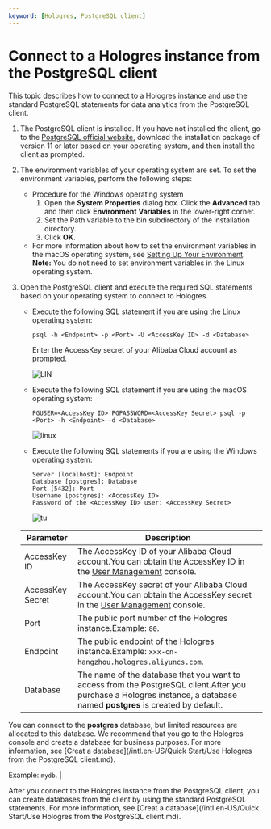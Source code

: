```yaml
---
keyword: [Hologres, PostgreSQL client]
---
```


# Connect to a Hologres instance from the PostgreSQL client

This topic describes how to connect to a Hologres instance and use the standard PostgreSQL statements for data analytics from the PostgreSQL client.

1.  The PostgreSQL client is installed. If you have not installed the client, go to the [PostgreSQL official website](https://www.enterprisedb.com/downloads/postgres-postgresql-downloads), download the installation package of version 11 or later based on your operating system, and then install the client as prompted.
2.  The environment variables of your operating system are set. To set the environment variables, perform the following steps:

    -   Procedure for the Windows operating system
        1.  Open the **System Properties** dialog box. Click the **Advanced** tab and then click **Environment Variables** in the lower-right corner.
        2.  Set the Path variable to the bin subdirectory of the installation directory.
        3.  Click **OK**.
    -   For more information about how to set the environment variables in the macOS operating system, see [Setting Up Your Environment](https://www.postgresql.org/docs/6.3/c0301.htm).
    **Note:** You do not need to set environment variables in the Linux operating system.


1.  Open the PostgreSQL client and execute the required SQL statements based on your operating system to connect to Hologres.

    -   Execute the following SQL statement if you are using the Linux operating system:

        ```
        psql -h <Endpoint> -p <Port> -U <AccessKey ID> -d <Database>
        ```

        Enter the AccessKey secret of your Alibaba Cloud account as prompted.

        ![LIN](https://static-aliyun-doc.oss-accelerate.aliyuncs.com/assets/img/en-US/2729189951/p143892.png)

    -   Execute the following SQL statement if you are using the macOS operating system:

        ```
        PGUSER=<AccessKey ID> PGPASSWORD=<AccessKey Secret> psql -p <Port> -h <Endpoint> -d <Database>
        ```

        ![linux](https://static-aliyun-doc.oss-accelerate.aliyuncs.com/assets/img/en-US/3161979951/p137096.png)

    -   Execute the following SQL statements if you are using the Windows operating system:

        ```
        Server [localhost]: Endpoint
        Database [postgres]: Database
        Port [5432]: Port
        Username [postgres]: <AccessKey ID>
        Password of the <AccessKey ID> user: <AccessKey Secret>
        ```

        ![tu](https://static-aliyun-doc.oss-accelerate.aliyuncs.com/assets/img/en-US/1379189951/p165824.png)

    |Parameter|Description|
    |---------|-----------|
    |AccessKey ID|The AccessKey ID of your Alibaba Cloud account.You can obtain the AccessKey ID in the [User Management](https://usercenter.console.aliyun.com/?spm=5176.2020520153.nav-right.dak.3bcf415dCWGUBj#/manage/ak) console. |
    |AccessKey Secret|The AccessKey secret of your Alibaba Cloud account.You can obtain the AccessKey secret in the [User Management](https://usercenter.console.aliyun.com/?spm=5176.2020520153.nav-right.dak.3bcf415dCWGUBj#/manage/ak) console. |
    |Port|The public port number of the Hologres instance.Example: `80`. |
    |Endpoint|The public endpoint of the Hologres instance.Example: `xxx-cn-hangzhou.hologres.aliyuncs.com`. |
    |Database|The name of the database that you want to access from the PostgreSQL client.After you purchase a Hologres instance, a database named **postgres** is created by default.

You can connect to the **postgres** database, but limited resources are allocated to this database. We recommend that you go to the Hologres console and create a database for business purposes. For more information, see [Creat a database](/intl.en-US/Quick Start/Use Hologres from the PostgreSQL client.md).

Example: `mydb`. |


After you connect to the Hologres instance from the PostgreSQL client, you can create databases from the client by using the standard PostgreSQL statements. For more information, see [Creat a database](/intl.en-US/Quick Start/Use Hologres from the PostgreSQL client.md).

